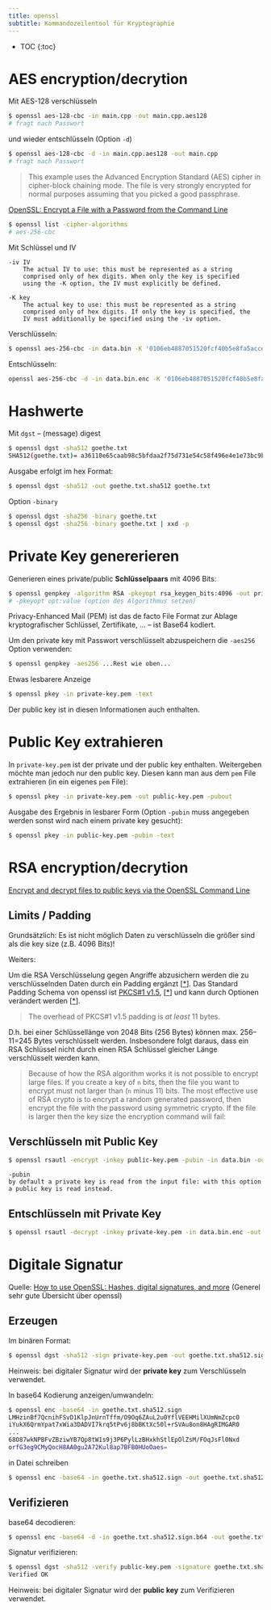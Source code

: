 ```yaml
---
title: openssl
subtitle: Kommandozeilentool für Kryptographie
---
```


* TOC
{:toc}

# AES encryption/decrytion

Mit AES-128 verschlüsseln

```bash
$ openssl aes-128-cbc -in main.cpp -out main.cpp.aes128
# fragt nach Passwort
```

und wieder entschlüsseln (Option `-d`)

```bash
$ openssl aes-128-cbc -d -in main.cpp.aes128 -out main.cpp
# fragt nach Passwort
```

> This example uses the Advanced Encryption Standard (AES) cipher in cipher-block chaining mode. The file is very strongly encrypted for normal purposes assuming that you picked a good passphrase.

[OpenSSL: Encrypt a File with a Password from the Command Line](https://rietta.com/blog/openssl-encrypt-file-with-password-from/)

```bash
$ openssl list -cipher-algorithms
# aes-256-cbc
```

Mit Schlüssel und IV

```
-iv IV
    The actual IV to use: this must be represented as a string 
    comprised only of hex digits. When only the key is specified 
    using the -K option, the IV must explicitly be defined.

-K key    
    The actual key to use: this must be represented as a string
    comprised only of hex digits. If only the key is specified, the
    IV must additionally be specified using the -iv option.
```

Verschlüsseln:

```bash
$ openssl aes-256-cbc -in data.bin -K '0106eb4887051520fcf40b5e8fa5acceab272785c1055ce53e3c201b1d3441fe' -iv 0 >data.bin.enc
```

Entschlüsseln:

```bash
openssl aes-256-cbc -d -in data.bin.enc -K '0106eb4887051520fcf40b5e8fa5acceab272785c1055ce53e3c201b1d3441fe' -iv 0 >data.bin
```



# Hashwerte

Mit `dgst` – (message) digest

```bash
$ openssl dgst -sha512 goethe.txt
SHA512(goethe.txt)= a36110e65caab98c5bfdaa2f75d731e54c58f496e4e1e73bc9bdf79543f0cac74fe866cfa0d21372793c3dc6ea36f5bd04079593f25d991e72d7fd558f1082c9
```

Ausgabe erfolgt im hex Format:

```bash
$ openssl dgst -sha512 -out goethe.txt.sha512 goethe.txt
```

Option `-binary`

```bash
$ openssl dgst -sha256 -binary goethe.txt
$ openssl dgst -sha256 -binary goethe.txt | xxd -p
```



# Private Key genererieren

Generieren eines private/public **Schlüsselpaars** mit 4096 Bits:

```bash
$ openssl genpkey -algorithm RSA -pkeyopt rsa_keygen_bits:4096 -out private-key.pem
# -pkeyopt opt:value (option des Algorithmus setzen)
```

Privacy-Enhanced Mail (PEM) ist das de facto File Format zur Ablage kryptografischer Schlüssel, Zertifikate, ... – ist Base64 kodiert.

Um den private key mit Passwort verschlüsselt abzuspeichern die `-aes256` Option verwenden:

```bash
$ openssl genpkey -aes256 ...Rest wie oben...
```

Etwas lesbarere Anzeige

```bash
$ openssl pkey -in private-key.pem -text
```

Der public key ist in diesen Informationen auch enthalten.



# Public Key extrahieren

In `private-key.pem` ist der private und der public key enthalten. Weitergeben möchte man jedoch nur den public key. Diesen kann man aus dem `pem` File extrahieren (in ein eigenes `pem` File):

```bash
$ openssl pkey -in private-key.pem -out public-key.pem -pubout
```

Ausgabe des Ergebnis in lesbarer Form (Option `-pubin` muss angegeben werden sonst wird nach einem private key gesucht):

```bash
$ openssl pkey -in public-key.pem -pubin -text
```



# RSA encryption/decrytion

[Encrypt and decrypt files to public keys via the OpenSSL Command Line](https://raymii.org/s/tutorials/Encrypt_and_decrypt_files_to_public_keys_via_the_OpenSSL_Command_Line.html)

## Limits / Padding

Grundsätzlich: Es ist nicht möglich Daten zu verschlüsseln die größer sind als die key size (z.B. 4096 Bits)!

Weiters:

Um die RSA Verschlüsselung gegen Angriffe abzusichern werden die zu verschlüsselnden Daten durch ein Padding ergänzt [[*](https://en.wikipedia.org/wiki/RSA_(cryptosystem)#Padding_schemes)]. Das Standard Padding Schema von openssl ist [PKCS#1 v1.5](https://crypto.stackexchange.com/a/32558), [[*](https://medium.com/asecuritysite-when-bob-met-alice/whats-so-special-about-pkcs-1-v1-5-and-the-attack-that-just-won-t-go-away-51ccf35d65b7)] und kann durch Optionen verändert werden [[*](https://www.openssl.org/docs/man1.0.2/man1/rsautl.html)].

> The overhead of PKCS#1 v1.5 padding is *at least* 11 bytes.

D.h. bei einer Schlüssellänge von 2048 Bits (256 Bytes) können max. 256–11=245 Bytes verschlüsselt werden. Insbesondere folgt daraus, dass ein RSA Schlüssel nicht durch einen RSA Schlüssel gleicher Länge verschlüsselt werden kann.



> Because of how the RSA algorithm works it is not possible to encrypt large files. If you create a key of `n` bits, then the file you want to encrypt must not larger than (`n` minus 11) bits. The most effective use of RSA crypto is to encrypt a random generated password, then encrypt the file with the password using symmetric crypto. If the file is larger then the key size the encryption command will fail:



## Verschlüsseln mit Public Key

```bash
$ openssl rsautl -encrypt -inkey public-key.pem -pubin -in data.bin -out data.bin.enc
```

```
-pubin
by default a private key is read from the input file: with this option a public key is read instead.
```



## Entschlüsseln mit Private Key

```bash
$ openssl rsautl -decrypt -inkey private-key.pem -in data.bin.enc -out data.bin
```



# Digitale Signatur

Quelle: [How to use OpenSSL: Hashes, digital signatures, and more](https://opensource.com/article/19/6/cryptography-basics-openssl-part-2) (Generel sehr gute Übersicht über openssl)

## Erzeugen

Im binären Format:

```bash
$ openssl dgst -sha512 -sign private-key.pem -out goethe.txt.sha512.sign goethe.txt
```

Heinweis: bei digitaler Signatur wird der **private key** zum Verschlüsseln verwendet.

In base64 Kodierung anzeigen/umwandeln:

```bash
$ openssl enc -base64 -in goethe.txt.sha512.sign
LMHzinBf7QcnihFSvD1KlpJnUrnTffm/O9Oq6ZAuL2u0YflVEEHMilXUmNmZcpcO
iYukX6QrmYpat7xWia3DADVI7krq5tPv6j8bBKtXc50l+rSVAu8on8HAgRIMGAR0
...
68O87wkNPBFvZBziwYB7Qp8tW1s9j3P6PylLzBHxkhStlEpOlZsM/FOqJsFl0Nxd
orfG3eg9CMyQocH8AA0gu2A72Kul8ap7BFB0HUoOaes=
```

in Datei schreiben

```bash
$ openssl enc -base64 -in goethe.txt.sha512.sign -out goethe.txt.sha512.sign.b64
```



## Verifizieren

base64 decodieren:

```bash
$ openssl enc -base64 -d -in goethe.txt.sha512.sign.b64 -out goethe.txt.sha512.sign
```

Signatur verifizieren:

```bash
$ openssl dgst -sha512 -verify public-key.pem -signature goethe.txt.sha512.sign goethe.txt
Verified OK
```

Heinweis: bei digitaler Signatur wird der **public key** zum Verifizieren verwendet.
